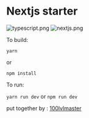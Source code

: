 # Nextjs starter

![typescript.png](https://img.shields.io/badge/TypeScript-007ACC?style=for-the-badge&logo=typescript&logoColor=white)
![nextjs.png](https://img.shields.io/badge/nextjs-%23000000.svg?&style=for-the-badge&logo=next.js&logoColor=white)

To build:

```
yarn
```

or

```
npm install
```

To run:

`yarn run dev` or `npm run dev`

put together by : [100lvlmaster](https://github.com/100lvlmaster)
